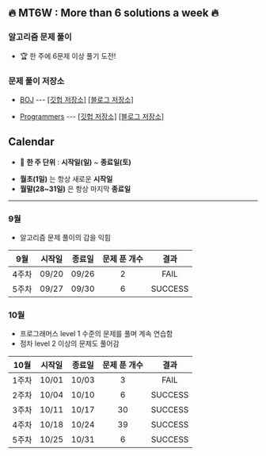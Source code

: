 ## :fire: MT6W : More than 6 solutions a week :fire:

### 알고리즘 문제 풀이

- :trophy: 한 주에 6문제 이상 풀기 도전!



### 문제 풀이 저장소

- [BOJ](https://www.acmicpc.net/) --- [[깃헙 저장소]](https://github.com/bky373/problem-solving/tree/master/boj) [[블로그 저장소]](https://bky373.tistory.com/category/%3E%20%EC%95%8C%EA%B3%A0%EB%A6%AC%EC%A6%98%20%EB%AC%B8%EC%A0%9C%20%ED%92%80%EC%9D%B4/BOJ)

- [Programmers](https://programmers.co.kr/) --- [[깃헙 저장소]](https://github.com/bky373/problem-solving/tree/master/programmers) [[블로그 저장소]](https://bky373.tistory.com/category/%3E%20%EC%95%8C%EA%B3%A0%EB%A6%AC%EC%A6%98%20%EB%AC%B8%EC%A0%9C%20%ED%92%80%EC%9D%B4/%ED%94%84%EB%A1%9C%EA%B7%B8%EB%9E%98%EB%A8%B8%EC%8A%A4)



## Calendar 

* :date: **한 주 단위** : **시작일(일)** ~ **종료일(토)**

- **월초(1일)** 는 항상 새로운 **시작일**
- **월말(28~31일)** 은 항상 마지막 **종료일**

--- 

### 9월
  - 알고리즘 문제 풀이의 감을 익힘

|  9월  | 시작일 | 종료일 | 문제 푼 개수 |  결과   |
| :---: | :----: | :----: | :----------: | :-----: |
| 4주차 | 09/20  | 09/26  |      2       |  FAIL   |
| 5주차 | 09/27  | 09/30  |      6       | SUCCESS |

### 10월
  - 프로그래머스 level 1 수준의 문제를 풀며 계속 연습함
  - 점차 level 2 이상의 문제도 풀어감

| 10월  | 시작일 | 종료일 | 문제 푼 개수 |  결과   |
| :---: | :----: | :----: | :----------: | :-----: |
| 1주차 | 10/01  | 10/03  |      3       |  FAIL   |
| 2주차 | 10/04  | 10/10  |      6       | SUCCESS |
| 3주차 | 10/11  | 10/17  |      30      | SUCCESS |
| 4주차 | 10/18  | 10/24  |      39      | SUCCESS |
| 5주차 | 10/25  | 10/31  |      6       | SUCCESS |

